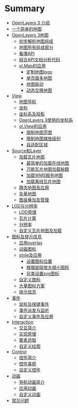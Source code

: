 # Summary
* [OpenLayers 3 介绍](ch01/index.md)
* [一个简单的地图](ch02/index.md)
* [OpenLayers 3地图](ch03/index.md)
	* [初步解析地图组成](ch03/03-01.md)
	* [地图所有组成部分](ch03/03-02.md)
	* [看懂API](ch03/03-03.md)
	* [结合API文档分析代码](ch03/03-04.md)
	* [ol.Map的应用](ch03/03-05.md)
		* [定制地图logo](ch03/03-06.md)
		* [单页面多地图](ch03/03-07.md)
		* [地图联动](ch03/03-08.md)
		* [动态交换地图](ch03/03-09.md)
* [View](ch04/index.md)
	* [地图导航](ch04/04-01.md)
	* [坐标](ch04/04-02.md)
	* [坐标系及投影](ch04/04-03.md)
	* [OpenLayers 3使用的坐标系](ch04/04-04.md)
	* [ol.View的应用](ch04/04-05.md)
		* [限制地图范围](ch04/04-06.md)
		* [限制地图缩放级别](ch04/04-07.md)
		* [自适配区域](ch04/04-08.md)
* [Source和Layer](ch05/index.md)
	* [加载瓦片地图](ch05/05-01.md)
		* [最简单的加载在线地图](ch05/05-02.md)
		* [万能瓦片地图加载秘籍](ch05/05-03.md)
		* [加载WMS服务地图]()
		* [加载离线瓦片地图]()
	* [静态地图及应用]()
	* [矢量地图]()
	* [图层叠加及管理]()
* [LOD与分辨率](ch06/index.md)
	* [LOD原理](ch06/06-01.md)
	* [瓦片计算](ch06/06-02.md)
	* [分辨率](ch06/06-03.md)
	* [自定义瓦片地图及加载](ch06/06-04.md)
* [图标及提示信息](ch07/index.md)
	* [应用overlay](ch07/07-01.md)
	* [动画图标](ch07/07-02.md)
	* [style及应用](ch07/07-03.md)
		* [设置图标位置](ch07/07-03-01.md)
		* [根据层级放大缩小图标](ch07/07-03-02.md)
		* [另类设置svg图标](ch07/07-03-03.md)
	* [自定义图标]()
	* [大量图标方案]()
	* [提示信息]()
* [事件](ch08/index.md)
	* [鼠标及按键事件]()
	* [事件派发与监听]()
	* [自定义事件及应用](ch08/08-03.md)
* [Interaction](ch09/index.md)
	* [交互简介]()
	* [实现原理]()
	* [要素选取]()
	* [自定义绘图]()
* [Control](ch10/index.md)
	* [控件简介]()
	* [控件美颜]()
	* [自定义控件]()
* [动画](ch11/index.md)
	* [导航动画简介]()
	* [应用动画]()
	* [自定义动画]()
* [常见问题](ch12/index.md)